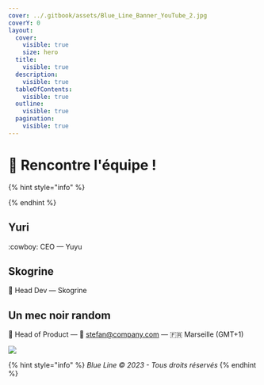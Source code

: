 ```yaml
---
cover: ../.gitbook/assets/Blue_Line_Banner_YouTube_2.jpg
coverY: 0
layout:
  cover:
    visible: true
    size: hero
  title:
    visible: true
  description:
    visible: true
  tableOfContents:
    visible: true
  outline:
    visible: true
  pagination:
    visible: true
---
```


# 👋 Rencontre l'équipe !

{% hint style="info" %}

{% endhint %}

## Yuri

:cowboy: CEO — Yuyu



## Skogrine

👋 Head Dev —  Skogrine



## Un mec noir random

👋 Head of Product — 💌 stefan@company.com — 🇫🇷 Marseille (GMT+1)

![](https://images.unsplash.com/photo-1601935111741-ae98b2b230b0?ixid=MnwxMjA3fDB8MHxwaG90by1wYWdlfHx8fGVufDB8fHx8\&ixlib=rb-1.2.1\&auto=format\&fit=crop\&w=2970\&q=80)



{% hint style="info" %}
_Blue Line © 2023 - Tous droits réservés_
{% endhint %}
